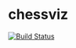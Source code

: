 # chessviz
[![Build Status](https://travis-ci.org/ArroWinter/lAB4.svg?branch=master)](https://travis-ci.org/ArroWinter/lAB4)
